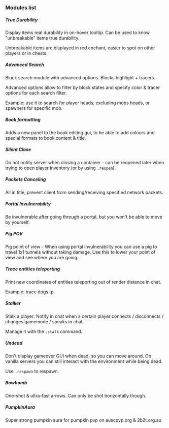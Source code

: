 ### Modules list

##### True Durability
Display items real durability in on-hover tooltip. Can be used to know "unbreakable" items true durability.

Unbreakable items are displayed in red enchant, easier to spot on other players or in chests.

##### Advanced Search
Block search module with advanced options. Blocks highlight + tracers.

Advanced options allow to filter by block states and specify color & tracer options for each search filter.

Example: use it to search for player heads, excluding mobs heads, or spawners for specific mob.

##### Book formatting
Adds a new panel to the book editing gui, to be able to add colours and special formats to book content & title.

##### Silent Close
Do not notify server when closing a container - can be reopened later when trying to open player inventory (or by using ```.reopen```).

##### Packets Canceling
All in title, prevent client from sending/receiving specified network packets.

##### Portal Invulnerability
Be invulnerable after going through a portal, but you won't be able to move by yourself.

##### Pig POV
Pig point of view -  When using portal invulnerability you can use a pig to travel 1x1 tunnels without taking damage. Use this to lower your point of view and see where you are going.

##### Trace entities teleporting
Print new coordinates of entities teleporting out of render distance in chat.

Example: trace dogs tp.

##### Stalker
Stalk a player: Notify in chat when a certain player connects / disconnects / changes gamemode / speaks in chat.

Manage it with the ```.stalk``` command.

##### Undead
Don't display gameover GUI when dead, so you can move around. On vanilla servers you can still interact with the environment while being dead.

Use ```.respawn``` to respawn.

##### Bowbomb

One-shot & ultra-fast arrows. Can only be shot horizontally though.

##### PumpkinAura

Super strong pumpkin aura for pumpkin pvp on auscpvp.org & 2b2t.org.au
